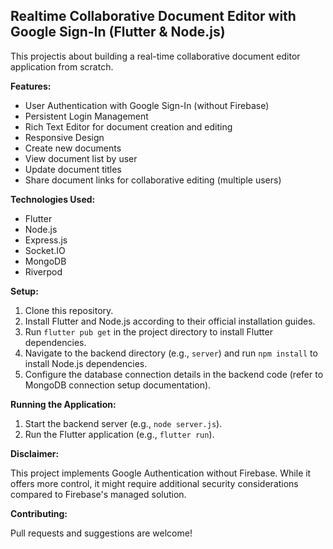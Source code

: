 ## Realtime Collaborative Document Editor with Google Sign-In (Flutter & Node.js)

This projectis about building a real-time collaborative document editor application from scratch.

**Features:**

* User Authentication with Google Sign-In (without Firebase)
* Persistent Login Management
* Rich Text Editor for document creation and editing
* Responsive Design
* Create new documents
* View document list by user
* Update document titles
* Share document links for collaborative editing (multiple users)

**Technologies Used:**

* Flutter
* Node.js
* Express.js
* Socket.IO
* MongoDB
* Riverpod

**Setup:**

1. Clone this repository.
2. Install Flutter and Node.js according to their official installation guides.
3. Run `flutter pub get` in the project directory to install Flutter dependencies.
4. Navigate to the backend directory (e.g., `server`) and run `npm install` to install Node.js dependencies.
5. Configure the database connection details in the backend code (refer to MongoDB connection setup documentation).

**Running the Application:**

1. Start the backend server (e.g., `node server.js`).
2. Run the Flutter application (e.g., `flutter run`).

**Disclaimer:**

This project implements Google Authentication without Firebase. While it offers more control, it might require additional security considerations compared to Firebase's managed solution.

**Contributing:**

Pull requests and suggestions are welcome!
